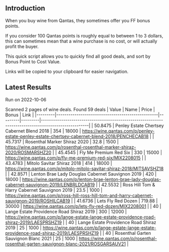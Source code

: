 ## Introduction

When you buy wine from Qantas, they sometimes offer you FF bonus points. 

If you consider 100 Qantas points is roughly equal to between 1 to 3 dollars, this can sometimes mean that a wine purchase is no cost, or will actually profit the buyer.

This quick script allows you to quickly find all good deals, and sort by Bonus Point to Cost Value.

Links will be copied to your clipboard for easier navigation.

## Latest Results

Run on 2022-10-06

Scanned 2 pages of wine deals.
Found 59 deals
|   Value | Name                                             |   Price |   Bonus | Link                                                                                                |
|---------|--------------------------------------------------|---------|---------|-----------------------------------------------------------------------------------------------------|
| 50.8475 | Penley Estate Chertsey Cabernet Blend 2018       |  354    |   18000 | https://wine.qantas.com/p/penley-estate-penley-estate-chertsey-cabernet-blend-2018/PENCHECAB18      |
| 45.7317 | Rosenthal Marker Shiraz 2020                     |   32.8  |    1500 | https://wine.qantas.com/p/rosenthal-rosenthal-marker-shiraz-2020/ROSMARSHZ20                        |
| 45.4545 | Fly Me Premium Red Six                           |  330    |   15000 | https://wine.qantas.com/p/fly-me-premium-red-six/MIX2208015                                         |
| 43.4783 | Mitolo Savitar Shiraz 2018                       |  414    |   18000 | https://wine.qantas.com/p/mitolo-mitolo-savitar-shiraz-2018/MITSAVSHZ18                             |
| 42.8571 | Lenton Brae Lady Douglas Cabernet Sauvignon 2019 |  420    |   18000 | https://wine.qantas.com/p/lenton-brae-lenton-brae-lady-douglas-cabernet-sauvignon-2019/LENBRLDCAB19 |
| 42.5532 | Ross Hill Tom & Harry Cabernet Sauvignon 2019    |   23.5  |    1000 | https://wine.qantas.com/p/ross-hill-ross-hill-tom-and-harry-cabernet-sauvignon-2019/ROSHILCAB19     |
| 41.6736 | Lets Fly Red Dozen                               |  719.88 |   30000 | https://wine.qantas.com/p/lets-fly-red-dozen/MIX2208001                                             |
| 40      | Lange Estate Providence Road Shiraz 2019         |  300    |   12000 | https://wine.qantas.com/p/lange-estate-lange-estate-providence-road-shiraz-2019/LAESPRSHZ19         |
| 40      | Lange Estate Providence Road Shiraz 2019         |   25    |    1000 | https://wine.qantas.com/p/lange-estate-lange-estate-providence-road-shiraz-2019/LAESPRSHZ19         |
| 40      | Rosenthal Garten Sauvignon Blanc 2021            |   25    |    1000 | https://wine.qantas.com/p/rosenthal-rosenthal-garten-sauvignon-blanc-2021/ROSGARSAUV21              |

